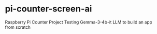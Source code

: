 # pi-counter-screen-ai
Raspberry Pi Counter Project Testing Gemma-3-4b-it LLM to build an app from scratch
